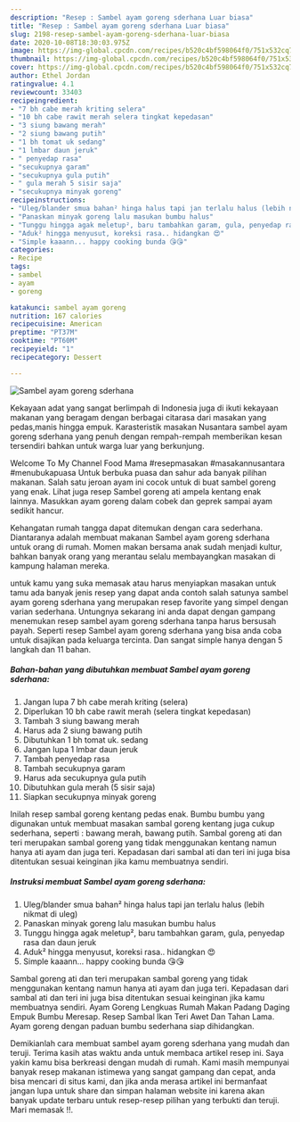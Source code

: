 ```yaml
---
description: "Resep : Sambel ayam goreng sderhana Luar biasa"
title: "Resep : Sambel ayam goreng sderhana Luar biasa"
slug: 2198-resep-sambel-ayam-goreng-sderhana-luar-biasa
date: 2020-10-08T18:30:03.975Z
image: https://img-global.cpcdn.com/recipes/b520c4bf598064f0/751x532cq70/sambel-ayam-goreng-sderhana-foto-resep-utama.jpg
thumbnail: https://img-global.cpcdn.com/recipes/b520c4bf598064f0/751x532cq70/sambel-ayam-goreng-sderhana-foto-resep-utama.jpg
cover: https://img-global.cpcdn.com/recipes/b520c4bf598064f0/751x532cq70/sambel-ayam-goreng-sderhana-foto-resep-utama.jpg
author: Ethel Jordan
ratingvalue: 4.1
reviewcount: 33403
recipeingredient:
- "7 bh cabe merah kriting selera"
- "10 bh cabe rawit merah selera tingkat kepedasan"
- "3 siung bawang merah"
- "2 siung bawang putih"
- "1 bh tomat uk sedang"
- "1 lmbar daun jeruk"
- " penyedap rasa"
- "secukupnya garam"
- "secukupnya gula putih"
- " gula merah 5 sisir saja"
- "secukupnya minyak goreng"
recipeinstructions:
- "Uleg/blander smua bahan² hinga halus tapi jan terlalu halus (lebih nikmat di uleg)"
- "Panaskan minyak goreng lalu masukan bumbu halus"
- "Tunggu hingga agak meletup², baru tambahkan garam, gula, penyedap rasa dan daun jeruk"
- "Aduk² hingga menyusut, koreksi rasa.. hidangkan 😍"
- "Simple kaaann... happy cooking bunda 😘😘"
categories:
- Recipe
tags:
- sambel
- ayam
- goreng

katakunci: sambel ayam goreng 
nutrition: 167 calories
recipecuisine: American
preptime: "PT37M"
cooktime: "PT60M"
recipeyield: "1"
recipecategory: Dessert

---
```



![Sambel ayam goreng sderhana](https://img-global.cpcdn.com/recipes/b520c4bf598064f0/751x532cq70/sambel-ayam-goreng-sderhana-foto-resep-utama.jpg)

Kekayaan adat yang sangat berlimpah di Indonesia juga di ikuti kekayaan makanan yang beragam dengan berbagai citarasa dari masakan yang pedas,manis hingga empuk. Karasteristik masakan Nusantara sambel ayam goreng sderhana yang penuh dengan rempah-rempah memberikan kesan tersendiri bahkan untuk warga luar yang berkunjung.


Welcome To My Channel Food Mama #resepmasakan #masakannusantara #menubukapuasa Untuk berbuka puasa dan sahur ada banyak pilihan makanan. Salah satu jeroan ayam ini cocok untuk di buat sambel goreng yang enak. Lihat juga resep Sambel goreng ati ampela kentang enak lainnya. Masukkan ayam goreng dalam cobek dan geprek sampai ayam sedikit hancur.

Kehangatan rumah tangga dapat ditemukan dengan cara sederhana. Diantaranya adalah membuat makanan Sambel ayam goreng sderhana untuk orang di rumah. Momen makan bersama anak sudah menjadi kultur, bahkan banyak orang yang merantau selalu membayangkan masakan di kampung halaman mereka.

untuk kamu yang suka memasak atau harus menyiapkan masakan untuk tamu ada banyak jenis resep yang dapat anda contoh salah satunya sambel ayam goreng sderhana yang merupakan resep favorite yang simpel dengan varian sederhana. Untungnya sekarang ini anda dapat dengan gampang menemukan resep sambel ayam goreng sderhana tanpa harus bersusah payah.
Seperti resep Sambel ayam goreng sderhana yang bisa anda coba untuk disajikan pada keluarga tercinta. Dan sangat simple hanya dengan 5 langkah dan 11 bahan.


<!--inarticleads1-->

##### Bahan-bahan yang dibutuhkan membuat Sambel ayam goreng sderhana:

1. Jangan lupa 7 bh cabe merah kriting (selera)
1. Diperlukan 10 bh cabe rawit merah (selera tingkat kepedasan)
1. Tambah 3 siung bawang merah
1. Harus ada 2 siung bawang putih
1. Dibutuhkan 1 bh tomat uk. sedang
1. Jangan lupa 1 lmbar daun jeruk
1. Tambah  penyedap rasa
1. Tambah secukupnya garam
1. Harus ada secukupnya gula putih
1. Dibutuhkan  gula merah (5 sisir saja)
1. Siapkan secukupnya minyak goreng


Inilah resep sambal goreng kentang pedas enak. Bumbu bumbu yang digunakan untuk membuat masakan sambal goreng kentang juga cukup sederhana, seperti : bawang merah, bawang putih. Sambal goreng ati dan teri merupakan sambal goreng yang tidak menggunakan kentang namun hanya ati ayam dan juga teri. Kepadasan dari sambal ati dan teri ini juga bisa ditentukan sesuai keinginan jika kamu membuatnya sendiri. 

<!--inarticleads2-->

##### Instruksi membuat  Sambel ayam goreng sderhana:

1. Uleg/blander smua bahan² hinga halus tapi jan terlalu halus (lebih nikmat di uleg)
1. Panaskan minyak goreng lalu masukan bumbu halus
1. Tunggu hingga agak meletup², baru tambahkan garam, gula, penyedap rasa dan daun jeruk
1. Aduk² hingga menyusut, koreksi rasa.. hidangkan 😍
1. Simple kaaann... happy cooking bunda 😘😘


Sambal goreng ati dan teri merupakan sambal goreng yang tidak menggunakan kentang namun hanya ati ayam dan juga teri. Kepadasan dari sambal ati dan teri ini juga bisa ditentukan sesuai keinginan jika kamu membuatnya sendiri. Ayam Goreng Lengkuas Rumah Makan Padang Daging Empuk Bumbu Meresap. Resep Sambal Ikan Teri Awet Dan Tahan Lama. Ayam goreng dengan paduan bumbu sederhana siap dihidangkan. 

Demikianlah cara membuat sambel ayam goreng sderhana yang mudah dan teruji. Terima kasih atas waktu anda untuk membaca artikel resep ini. Saya yakin kamu bisa berkreasi dengan mudah di rumah. Kami masih mempunyai banyak resep makanan istimewa yang sangat gampang dan cepat, anda bisa mencari di situs kami, dan jika anda merasa artikel ini bermanfaat jangan lupa untuk share dan simpan halaman website ini karena akan banyak update terbaru untuk resep-resep pilihan yang terbukti dan teruji. Mari memasak !!. 
